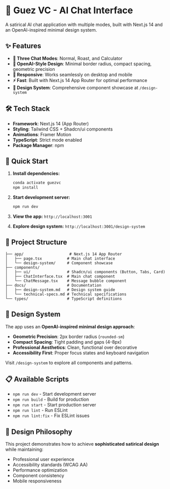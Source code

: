 # 🚀 Guez VC - AI Chat Interface

A satirical AI chat application with multiple modes, built with Next.js 14 and an OpenAI-inspired minimal design system.

## ✨ Features

- **🎯 Three Chat Modes**: Normal, Roast, and Calculator
- **🎨 OpenAI-Style Design**: Minimal border radius, compact spacing, geometric precision
- **📱 Responsive**: Works seamlessly on desktop and mobile
- **⚡ Fast**: Built with Next.js 14 App Router for optimal performance
- **🎪 Design System**: Comprehensive component showcase at `/design-system`

## 🛠 Tech Stack

- **Framework**: Next.js 14 (App Router)
- **Styling**: Tailwind CSS + Shadcn/ui components
- **Animations**: Framer Motion
- **TypeScript**: Strict mode enabled
- **Package Manager**: npm

## 🚀 Quick Start

1. **Install dependencies:**
   ```bash
   conda activate guezvc
   npm install
   ```

2. **Start development server:**
   ```bash
   npm run dev
   ```

3. **View the app:** `http://localhost:3001`

4. **Explore design system:** `http://localhost:3001/design-system`

## 📁 Project Structure

```
├── app/                    # Next.js 14 App Router
│   ├── page.tsx           # Main chat interface
│   └── design-system/     # Component showcase
├── components/
│   ├── ui/                # Shadcn/ui components (Button, Tabs, Card)
│   ├── ChatInterface.tsx  # Main chat component
│   └── ChatMessage.tsx    # Message bubble component
├── docs/                  # Documentation
│   ├── design-system.md   # Design system guide
│   └── technical-specs.md # Technical specifications
└── types/                 # TypeScript definitions
```

## 🎨 Design System

The app uses an **OpenAI-inspired minimal design approach**:

- **Geometric Precision**: 2px border radius (`rounded-sm`) 
- **Compact Spacing**: Tight padding and gaps (4-8px)
- **Professional Aesthetics**: Clean, functional over decorative
- **Accessibility First**: Proper focus states and keyboard navigation

Visit `/design-system` to explore all components and patterns.

## 📋 Available Scripts

- `npm run dev` - Start development server
- `npm run build` - Build for production  
- `npm run start` - Start production server
- `npm run lint` - Run ESLint
- `npm run lint:fix` - Fix ESLint issues

## 🎯 Design Philosophy

This project demonstrates how to achieve **sophisticated satirical design** while maintaining:
- Professional user experience
- Accessibility standards (WCAG AA)
- Performance optimization
- Component consistency
- Mobile responsiveness
